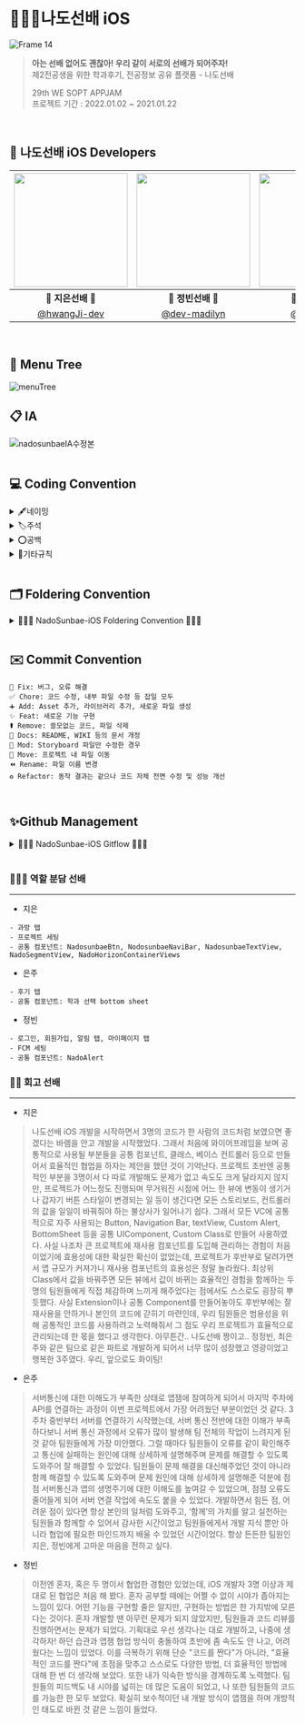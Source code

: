 # 🙋🏻‍♀️나도선배 iOS
![Frame 14](https://user-images.githubusercontent.com/63224278/149148867-674514b9-1eec-4b91-9e5d-9fc6b8d3dfa1.png)

> **아는 선배 없어도 괜찮아! 우리 같이 서로의 선배가 되어주자!**  
제2전공생을 위한 학과후기, 전공정보 공유 플랫폼 - 나도선배
>
> 29th WE SOPT APPJAM <br>
> 프로젝트 기간 : 2022.01.02 ~ 2021.01.22

<br>

## 🍎 나도선배 iOS Developers
 <img src="https://user-images.githubusercontent.com/63277563/148170419-f698eab4-87e5-4aa9-81ad-5a43fd7f2231.jpg" width="200"> | <img src="https://user-images.githubusercontent.com/63277563/148170415-143c21bb-7c38-42a4-990e-01f0f2db3d6a.png" width="200"> | <img src="https://user-images.githubusercontent.com/63277563/148170409-053650f4-daf0-42db-aa67-d3c3725904f5.png" width="200"> |
 :---------:|:----------:|:---------:|
 🍎 **지은선배** 🍎 | 🍎 **정빈선배** 🍎  | 🍎 **은주선배** 🍎
 [@hwangJi-dev](https://github.com/hwangJi-dev)  |  [@dev-madilyn](https://github.com/dev-madilyn)  |  [@jane1choi](https://github.com/jane1choi)  | 
<br>

## 🌲 Menu Tree 
![menuTree](https://user-images.githubusercontent.com/58043306/150113629-9e7c325b-d7b6-429d-9134-11a9d2de4c0c.png)
<br>


## 📋 IA  
![nadosunbaeIA수정본](https://user-images.githubusercontent.com/58043306/150135580-ceca346c-fe48-4724-a83f-c395bef71db3.jpg)
<br>
<br>

## 💻 Coding Convention
<details markdown="1">
<summary>🖋네이밍</summary>

---

### Class & Struct
- 클래스/구조체 이름은 **UpperCamelCase**를 사용합니다.

<br>

### 함수, 변수, 상수
- 함수와 변수에는 **lowerCamelCase**를 사용합니다.
- 버튼명에는 **Btn 약자**를 사용합니다.
- 약어를 사용할 경우, 약어는 **대문자**를 사용합니다.
  - 예시

	password -> pw -> **`PW`**
	
	userid -> **`userID`**
- 모든 IBOutlet에는 해당 클래스명을 뒤에 붙입니다.  
  
  <kbd>예외</kbd> Image는 항상 Img로 줄여서 네이밍합니다.
  ```swift
  @IBOutlet weak var settingImgView: UIImageView!
    ```
- 기본 클래스 파일을 생성하거나 컴포넌트를 생성할 때는 약어 규칙에 따라 네이밍합니다.  

  - 예시
     
    `TV` `TVC` `CV` `CVC` `VC` `NVC` `TBC`
    
    ```Swift
    TableView -> TV
    TableViewCell -> TVC
    CollectionView -> CV
    CollectionView Cell -> CVC
    ViewController -> VC
    NavigationController -> NVC
    TabbarController -> TBC
    ```

  <kbd>좋은 예</kbd>
  ```swift
  @IBOutlet weak var nadoBtn: UIButton!
  @IBOutlet weak var nadoBackMainView: UIView!
  @IBOutlet weak var reviewPostTV: UITableView!
  ```
  
  <kbd>나쁜 예</kbd>
  ```swift
  @IBOutlet weak var ScrollView: UIScrollView!
  @IBOutlet weak var nadoCollectionView: UICollectionView!
  @IBOutlet weak var tagCollectionView: UICollectionView!
  @IBOutlet weak var tableview: UITableView!
  ```

<br>

### 함수 네이밍
- `setUp` → setUpDelegate (기능관련 함수)
- `configure` → configureUI (UI관련 함수)   
- `IBAction`→ **tap**DismissBtn() : 단순 클릭, **present**ResultVC() : 화면전환 메소드(push, present, pop, dismiss)

---

</details>

<details markdown="2">
<summary>🏷주석</summary>
 
---
	
### MARK 주석 

```

// MARK: @IBOutlet

// MARK: Properties

// MARK: @IBAction

// MARK: LifeCycle

// MARK: - UI

// MARK: - Custom Methods

// MARK: - 프로토콜들 하나씩 채택해서 Extension 으로 빼기 (TV, CV, .., Custom Delegate 모두)

/// ~ 하는 메서드 (함수는 항상 문서화)

// TODO: 앞으로 할 일을 TODO로 적어두기
 
```
---
	
</details>

<details markdown="3">
<summary>⭕️공백</summary>

---
	
- 탭 사이즈는 4로 사용합니다.
- 한 줄의 최대 길이는 80자로 제한합니다.
- 최대 tab depth 제한
  - tab의 최대 depth는 4로 제한합니다.
  - 이 이상으로 depth가 길어지면 함수를 통해 나눌 수 있도록 합니다.
  - 그 이상으로 개선할 수 없다고 판단되는 경우, 팀원들과의 코드리뷰를 통해 개선합니다.  
   
- 괄호 사용
  - (if, while, for)문 괄호 뒤에 한칸을 띄우고 사용합니다.
 
  ```Swift
     if (left == true) {
	   // logic
     }
     ```
  
- 띄어쓰기
 
  ```Swift
  let a = 5; // 양쪽 사이로 띄어쓰기 하기
  if (a == 3) {
	// logic
  }
  ```

---
	
</details>

<details markdown="4">
<summary>🎸기타규칙</summary>  

---
 
 - 외부에서 사용되지 않을 변수나 함수는 `private`으로 선언합니다.
 - **viewDidLoad()** 와 같은 생명주기 함수들에는 `function`만 위치시킵니다.
 - 불필요한 self는 지양합니다.
     <kbd>예외</kbd> 클로저를 사용할 때는 자체 함수에 self를 붙여줍니다.
 - **Extension** 을 사용해 기능 단위로 코드를 더 가독성있게 구분합니다.

    `<기본 클래스에 배치되는 것>` 
	- IBOutlet, Properties, LifeCycle, IBAction
	
    `<Extension 배치 순서>` 

    ```
    1. UI
    2. custom Methods
    3. delegate (extension으로 빼는 프로토콜들 자유롭게)
    4. 노티, 키보드 등등 
    5. Network
    ```
---
	
</details>

<br>
	

## 🗂 Foldering Convention
<details>
<summary> 🙋🏻‍♀️ NadoSunbae-iOS Foldering Convention 🙋🏻‍♀️ </summary>
<div markdown="1"> 

```

 NadoSunbae-iOS
    ├──📁 Global
    │   ├── LaunchScreen.storyboard
    │   ├── Class
    │   ├── Extension
    │   ├── Factory 
    │   ├── Font
    │   ├── Protocol
    │   ├── Struct
    │   └── UIComponent
    │       ├── Class
    │       └── Xib
    ├──📁 Network
    │   ├── APIEssentials
    │   ├── APIModels
    │   ├── APIServices
    │   ├── MoyaTarget
    │   └── NetworkLoggerPlugin.swift
    ├──📁 Screen
    │   └── Classroom
    │       ├── SB
    │       ├── VC
    │       └── Cell
    └──📁 Support
        ├── AppDelegate.swift
        ├── Assets.xcassets
        ├── Colorsets.xcassets
        ├── Info.plist
        └── SceneDelegate.swift
``` 
</details>
	
<br>

## ✉️ Commit Convention

```
🔨 Fix: 버그, 오류 해결
✅ Chore: 코드 수정, 내부 파일 수정 등 잡일 모두
➕ Add: Asset 추가, 라이브러리 추가, 새로운 파일 생성
✨ Feat: 새로운 기능 구현
⚰️ Remove: 쓸모없는 코드, 파일 삭제
📝 Docs: README, WIKI 등의 문서 개정
💄 Mod: Storyboard 파일만 수정한 경우
🚚 Move: 프로젝트 내 파일 이동
⏪️ Rename: 파일 이름 변경
♻️ Refactor: 동작 결과는 같으나 코드 자체 전면 수정 및 성능 개선
```

<br>

## ✨Github Management
<details>
<summary> 🙋🏻‍♀️ NadoSunbae-iOS Gitflow 🙋🏻‍♀️ </summary>
<div markdown="1">  

```
1. Issue를 생성한다.
2. feature Branch를 생성한다.
3. Add - Commit - Push - Pull Request 의 과정을 거친다.
4. Pull Request가 작성되면 작성자 이외의 다른 팀원이 Code Review를 한다.
5. Code Review가 완료되면 Pull Request 작성자가 develop Branch로 merge 한다.
6. 종료된 Issue와 Pull Request의 Label과 Project를 관리한다.
```
	
### 🌴 브랜치
---
#### 📌 브랜치 단위
- 브랜치 단위 = 이슈 단위 = PR단위

#### 📌 브랜치명
- 브랜치는 뷰 단위로 생성합니다. (**'UI / Func / Server'** 로 기능 세부 구분)
- 브랜치 규칙 → feature/#이슈번호-(UI/Func/Server)-탭(스크린)-기능간략설명
- `ex) feature/#1-UI-review-makeNaviBar`

<br>
	
### 💡 이슈, PR 규칙
---
#### 📌 Issue명 = PR명
- ✨ [FEAT]
- 🚑️ [HOTFIX]
- 🔨 [FIX]
- ♻️ [REFACTOR]
- ✅ [CHORE]

</details>
<br>
	
### 🙆🏻‍♀️ 역할 분담 선배
---
- 지은
```
- 과방 탭
- 프로젝트 세팅
- 공통 컴포넌트: NadosunbaeBtn, NodosunbaeNaviBar, NadosunbaeTextView, NadoSegmentView, NadoHorizonContainerViews
```

- 은주
```
- 후기 탭
- 공통 컴포넌트: 학과 선택 bottom sheet
```

- 정빈
```
- 로그인, 회원가입, 알림 탭, 마이페이지 탭
- FCM 세팅
- 공통 컴포넌트: NadoAlert
```

### 👵🏻 회고 선배
---
 - 지은
	
> 나도선배 iOS 개발을 시작하면서 3명의 코드가 한 사람의 코드처럼 보였으면 좋겠다는 바램을 안고 개발을 시작했었다. 그래서 처음에 와이어프레임을 보며 공통적으로 사용될 부분들을 공통 컴포넌트, 클래스, 베이스 컨트롤러 등으로 만들어서 효율적인 협업을 하자는 제안을 했던 것이 기억난다. 프로젝트 초반엔 공통적인 부분을 3명이서 다 따로 개발해도 문제가 없고 속도도 크게 달라지지 않지만, 프로젝트가 어느정도 진행되며 무거워진 시점에 어느 한 뷰에 변동이 생기거나 갑자기 버튼 스타일이 변경되는 일 등이 생긴다면 모든 스토리보드, 컨트롤러의 값을 일일이 바꿔줘야 하는 불상사가 일어나기 쉽다. 그래서 모든 VC에 공통적으로 자주 사용되는 Button, Navigation Bar, textView, Custom Alert, BottomSheet 등을 공통 UIComponent, Custom Class로 만들어 사용하였다. 
사실 나조차 큰 프로젝트에 재사용 컴포넌트를 도입해 관리하는 경험이 처음이었기에 효용성에 대한 확실한 확신이 없었는데, 프로젝트가 후반부로 달려가면서 앱 규모가 커져가니 재사용 컴포넌트의 효용성은 정말 놀라웠다. 최상위 Class에서 값을 바꿔주면 모든 뷰에서 값이 바뀌는 효율적인 경험을 함께하는 두명의 팀원들에게 직접 체감하며 느끼게 해주었다는 점에서도 스스로도 굉장히 뿌듯했다. 사실 Extension이나 공통 Component를 만들어놓아도 후반부에는 잘 재사용을 안하거나 본인의 코드에 갇히기 마련인데, 우리 팀원들은 범용성을 위해 공통적인 코드를 사용하려고 노력해줘서 그 점도 우리 프로젝트가 효율적으로 관리되는데 한 몫을 했다고 생각한다. 
아무튼간.. 나도선배 짱이고.. 정정빈, 최은주와 같은 팀으로 같은 파트로 개발하게 되어서 너무 많이 성장했고 영광이었고 행복한 3주였다. 우리, 앞으로도 화이팅!
	
 - 은주

> 서버통신에 대한 이해도가 부족한 상태로 앱잼에 참여하게 되어서 마지막 주차에 API를 연결하는 과정이 이번 프로젝트에서 가장 어려웠던 부분이었던 것 같다. 3주차 중반부터 서버를 연결하기 시작했는데, 서버 통신 전반에 대한 이해가 부족하다보니 서버 통신 과정에서 오류가 많이 발생해 팀 전체의 작업이 느려지게 된 것 같아 팀원들에게 가장 미안했다. 
 그럴 때마다 팀원들이 오류를 같이 확인해주고 통신에 실패하는 원인에 대해 상세하게 설명해주며 문제를 해결할 수 있도록 도와주어 잘 해결할 수 있었다. 팀원들이 문제 해결을 대신해주었던 것이 아니라 함께 해결할 수 있도록 도와주며 문제 원인에 대해 상세하게 설명해준 덕분에 점점 서버통신과 앱의 생명주기에 대한 이해도를 높여갈 수 있었으며, 점점 오류도 줄어들게 되어 서버 연결 작업에 속도도 붙을 수 있었다. 개발하면서 힘든 점, 어려운 점이 있다면 항상 본인의 일처럼 도와주고, ‘함께’의 가치를 알고 실천하는 팀원들과 함께할 수 있어서 감사한 시간이었고 팀원들에게서 개발 지식 뿐만 아니라 협업에 필요한 마인드까지 배울 수 있었던 시간이었다. 항상 든든한 팀원인 지은, 정빈에게 고마운 마음을 전하고 싶다.

 - 정빈

> 이전엔 혼자, 혹은 두 명이서 협업한 경험만 있었는데, iOS 개발자 3명 이상과 제대로 된 협업은 처음 해 봤다. 혼자 공부할 때에는 어쩔 수 없이 시야가 좁아지는 느낌이 있다. 어떤 기능을 구현할 줄은 알지만, 구현하는 방법은 한 가지밖에 모른다는 것이다. 혼자 개발할 땐 아무런 문제가 되지 않았지만, 팀원들과 코드 리뷰를 진행하면서는 문제가 되었다. 기획대로 우선 생각나는 대로 개발하고, 나중에 생각하자! 하던 습관과 앱잼 협업 방식이 충돌하여 초반에 좀 속도도 안 나고, 어려웠다는 느낌이 있었다. 이를 극복하기 위해 단순 "코드를 짠다"가 아니라, "효율적인 코드를 짠다"에 초점을 맞추고 스스로도 다양한 방법, 더 효율적인 방법에 대해 한 번 더 생각해 보았다. 또한 내가 익숙한 방식을 경계하도록 노력했다. 팀원들의 피드백도 내 시야를 넓히는 데 많은 도움이 되었고, 나 또한 팀원들의 코드를 가능한 한 모두 보았다. 확실히 보수적이던 내 개발 방식이 앱잼을 하며 개방적인 태도로 바뀐 것 같은 느낌이 들었다.
